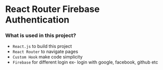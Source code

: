 # React Router Firebase Authentication

### What is used in this project?
- `React.js` to build this project
- `React Router` to navigate pages
- `Custom Hook` make code simplicity
- `Firebase` for different login ex- login with google, facebook, github etc

